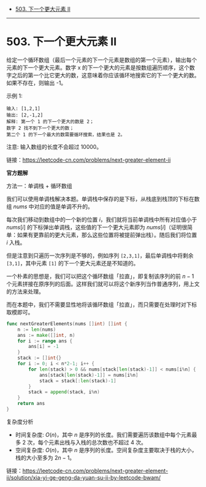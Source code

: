 - [503. 下一个更大元素 II](#503-下一个更大元素-ii)

------------------------------

# 503. 下一个更大元素 II

给定一个循环数组（最后一个元素的下一个元素是数组的第一个元素），输出每个元素的下一个更大元素。数字 x 的下一个更大的元素是按数组遍历顺序，这个数字之后的第一个比它更大的数，这意味着你应该循环地搜索它的下一个更大的数。如果不存在，则输出 -1。

示例 1:

```
输入: [1,2,1]
输出: [2,-1,2]
解释: 第一个 1 的下一个更大的数是 2；
数字 2 找不到下一个更大的数； 
第二个 1 的下一个最大的数需要循环搜索，结果也是 2。
```

注意: 输入数组的长度不会超过 10000。

链接：https://leetcode-cn.com/problems/next-greater-element-ii

**官方题解**

方法一：单调栈 + 循环数组

我们可以使用单调栈解决本题。单调栈中保存的是下标，从栈底到栈顶的下标在数组 $\textit{nums}$ 中对应的值是单调不升的。

每次我们移动到数组中的一个新的位置 $i$，我们就将当前单调栈中所有对应值小于 $\textit{nums}[i]$ 的下标弹出单调栈，这些值的下一个更大元素即为 $\textit{nums}[i]$（证明很简单：如果有更靠前的更大元素，那么这些位置将被提前弹出栈）。随后我们将位置 $i$ 入栈。

但是注意到只遍历一次序列是不够的，例如序列 `[2,3,1]`，最后单调栈中将剩余 `[3,1]`，其中元素 `[1]` 的下一个更大元素还是不知道的。

一个朴素的思想是，我们可以把这个循环数组「拉直」，即复制该序列的前 $n-1$ 个元素拼接在原序列的后面。这样我们就可以将这个新序列当作普通序列，用上文的方法来处理。

而在本题中，我们不需要显性地将该循环数组「拉直」，而只需要在处理时对下标取模即可。

```go
func nextGreaterElements(nums []int) []int {
    n := len(nums)
    ans := make([]int, n)
    for i := range ans {
        ans[i] = -1
    }
    stack := []int{}
    for i := 0; i < n*2-1; i++ {
        for len(stack) > 0 && nums[stack[len(stack)-1]] < nums[i%n] {
            ans[stack[len(stack)-1]] = nums[i%n]
            stack = stack[:len(stack)-1]
        }
        stack = append(stack, i%n)
    }
    return ans
}
```

复杂度分析

- 时间复杂度: $O(n)$，其中 $n$ 是序列的长度。我们需要遍历该数组中每个元素最多 $2$ 次，每个元素出栈与入栈的总次数也不超过 $4$ 次。
- 空间复杂度: $O(n)$，其中 $n$ 是序列的长度。空间复杂度主要取决于栈的大小，栈的大小至多为 $2n-1$。


链接：https://leetcode-cn.com/problems/next-greater-element-ii/solution/xia-yi-ge-geng-da-yuan-su-ii-by-leetcode-bwam/